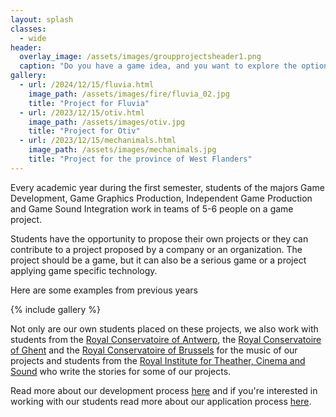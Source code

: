 ```yaml
---
layout: splash
classes:
  - wide
header:
  overlay_image: /assets/images/groupprojectsheader1.png
  caption: "Do you have a game idea, and you want to explore the options of working with our students?"
gallery:
  - url: /2024/12/15/fluvia.html
    image_path: /assets/images/fire/fluvia_02.jpg
    title: "Project for Fluvia"
  - url: /2023/12/15/otiv.html
    image_path: /assets/images/otiv.jpg
    title: "Project for Otiv"
  - url: /2023/12/15/mechanimals.html
    image_path: /assets/images/mechanimals.jpg
    title: "Project for the province of West Flanders"
---
```


Every academic year during the first semester, students of the majors Game Development, Game Graphics Production, Independent Game Production and Game Sound Integration work in teams of 5-6 people on a game project.

Students have the opportunity to propose their own projects or they can contribute to a project proposed by a company or an organization. The project should be a game, but it can also be a serious game or a project applying game specific technology.

Here are some examples from previous years

{% include gallery %}

Not only are our own students placed on these projects, we also work with students from the [Royal Conservatoire of Antwerp](https://www.ap-arts.be/en/royal-conservatoire-antwerp), the [Royal Conservatoire of Ghent](https://schoolofartsgent.be/en) and the [Royal Conservatoire of Brussels](https://www.conservatoire.be/en/) for the music of our projects and students from the [Royal Institute for Theather, Cinema and Sound](https://www.ritcs.be/nl/) who write the stories for some of our projects.

Read more about our development process [here](process.html) and if you're interested in working with our students read more about our application process [here](apply.html).






